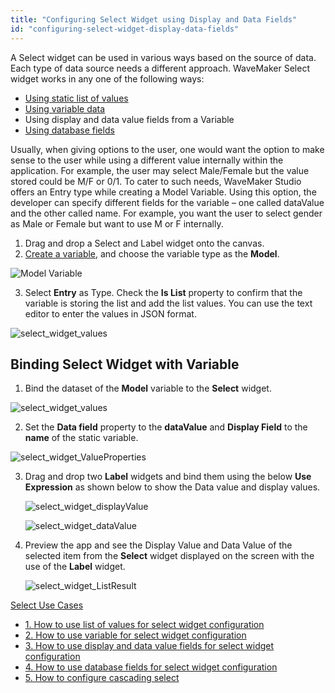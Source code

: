 ```yaml
---
title: "Configuring Select Widget using Display and Data Fields"
id: "configuring-select-widget-display-data-fields"
---
```


A Select widget can be used in various ways based on the source of data. Each type of data source needs a different approach. WaveMaker Select widget works in any one of the following ways:

- [Using static list of values](/learn/how-tos/configuring-select-widget-static-list-values/)
- [Using variable data](/learn/how-tos/configuring-select-widget-variable/)
- Using display and data value fields from a Variable
- [Using database fields](/learn/how-tos/configuring-select-widget-database-fields/)

Usually, when giving options to the user, one would want the option to make sense to the user while using a different value internally within the application. For example, the user may select Male/Female but the value stored could be M/F or 0/1. To cater to such needs, WaveMaker Studio offers an Entry type while creating a Model Variable. Using this option, the developer can specify different fields for the variable – one called dataValue and the other called name. For example, you want the user to select gender as Male or Female but want to use M or F internally.

1. Drag and drop a Select and Label widget onto the canvas.
2. [Create a variable](https://docs.wavemaker.com/learn/app-development/variables/), and choose the variable type as the **Model**.

![Model Variable](/learn/assets/select-model-variable.png)

3. Select **Entry** as Type. Check the **Is List** property to confirm that the variable is storing the list and add the list values. You can use the text editor to enter the values in JSON format.

![select_widget_values](/learn/assets/configure-variable.png)

## Binding Select Widget with Variable

1. Bind the dataset of the **Model** variable to the **Select** widget.

![select_widget_values](/learn/assets/bind-model-variable.png)

2. Set the **Data field** property to the **dataValue** and **Display Field** to the **name** of the static variable.

![select_widget_ValueProperties](/learn/assets/select_widget_ValueProperties.png)

3. Drag and drop two **Label** widgets and bind them using the below **Use Expression** as shown below to show the Data value and display values.

    ![select_widget_displayValue](/learn/assets/display-value.png)

    ![select_widget_dataValue](/learn/assets/select-widget-datavalue.png)

4. Preview the app and see the Display Value and Data Value of the selected item from the **Select** widget displayed on the screen with the use of the **Label** widget.

     ![select_widget_ListResult](/learn/assets/select_widget_ListResult.png)


[Select Use Cases](/learn/app-development/widgets/form-widgets/select-use-cases/)

- [1. How to use list of values for select widget configuration](/learn/how-tos/configuring-select-widget-static-list-values/)
- [2. How to use variable for select widget configuration](/learn/how-tos/configuring-select-widget-variable/)
- [3. How to use display and data value fields for select widget configuration](#)
- [4. How to use database fields for select widget configuration](/learn/how-tos/configuring-select-widget-database-fields/)
- [5. How to configure cascading select](/learn/how-tos/configuring-cascading-select/)
